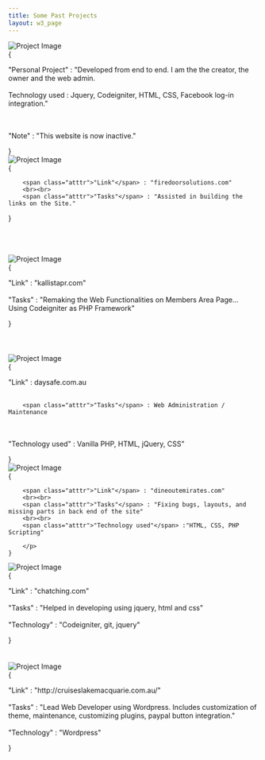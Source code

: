 ```yaml
---
title: Some Past Projects
layout: w3_page
---
```


<div class="w3-row-padding w3-center w3-margin-top">


<div class="w3-third">
  <div class="w3-card w3-container" style="min-height:200px">
  <img class="proj-cell-img" src="https://i.imgur.com/id715BC.jpg" alt="Project Image"/>
  <div class="proj-cell-text">
    { <br>
        <p class="cell-json-obj">
        <span class="atttr">"Personal Project"</span> : "Developed from end to end. 
I am the the creator, the owner and the web admin. 
<br><br>
<span class="atttr">Technology used</span> : Jquery, Codeigniter, HTML, CSS, Facebook log-in integration." 

<br><br>
<span class="atttr">"Note"</span> : "This website is now inactive."
</p>
}
  </div>
  </div>
</div>


<div class="w3-third port-cell" >
  <div class="w3-card w3-container" style="min-height:200px">
  <img style = "background:white;" class="proj-cell-img" src="https://i.imgur.com/r2skA3B.png" alt="Project Image"/>
  <div class="proj-cell-text">
    { <br>
        <p class="cell-json-obj">
        
        <span class="atttr">"Link"</span> : "firedoorsolutions.com"
        <br><br>
        <span class="atttr">"Tasks"</span> : "Assisted in building the links on the Site." 

</p>
}
  </div>
  </div>
</div>



<div class="w3-third port-cell">
  <div class="w3-card w3-container" style="min-height:200px">
  <img class="proj-cell-img" src="https://i.imgur.com/3QaAcCG.png" alt="Project Image"/>
  <div class="proj-cell-text">
    { <br>
        <p class="cell-json-obj">
        <span class="atttr">"Link"</span> : "kallistapr.com"
        <br><br>
        <span class="atttr">"Tasks"</span> : "Remaking the Web Functionalities on Members Area Page... 
Using Codeigniter as PHP Framework" 



</p>
}
  </div>
  </div>
</div>

</div>



<!-- new row -->

<div class="w3-row-padding w3-center w3-margin-top">


<div class="w3-third">
  <div class="w3-card w3-container" style="min-height:200px">
  <img class="proj-cell-img" src="https://i.imgur.com/o6xNLMl.png" alt="Project Image"/>
  <div class="proj-cell-text">
    { <br>
        <p class="cell-json-obj">
<span class="atttr">"Link"</span> : daysafe.com.au
<br><br>

        <span class="atttr">"Tasks"</span> : Web Administration / Maintenance
<br><br>
<span class="atttr">"Technology used"</span> : Vanilla PHP, HTML, jQuery, CSS" 

</p>
}
  </div>
  </div>
</div>


<div class="w3-third port-cell" >
  <div class="w3-card w3-container" style="min-height:200px">
  <img class="proj-cell-img" src="https://i.imgur.com/26NI8Fk.png" alt="Project Image"/>
  <div class="proj-cell-text">
    { <br>
        <p class="cell-json-obj">
        
        <span class="atttr">"Link"</span> : "dineoutemirates.com"
        <br><br>
        <span class="atttr">"Tasks"</span> : "Fixing bugs, layouts, and missing parts in back end of the site"
        <br><br>
        <span class="atttr">"Technology used"</span> :"HTML, CSS, PHP Scripting" 

        </p>
    }
  </div>
  </div>
</div>



<div class="w3-third port-cell">
  <div class="w3-card w3-container" style="min-height:200px">
  <img class="proj-cell-img" src="https://i.imgur.com/0ZxFTXt.png" alt="Project Image"/>
  <div class="proj-cell-text">
    { <br>
        <p class="cell-json-obj">
        <span class="atttr">"Link"</span> : "chatching.com"
        <br><br>
        <span class="atttr">"Tasks"</span> : "Helped in developing using jquery, html and css" 
        <br><br>
        <span class="atttr">"Technology"</span> : "Codeigniter, git, jquery" 

</p>
}
  </div>
  </div>
</div>

</div>


<!-- new row -->

<div class="w3-row-padding w3-center w3-margin-top">

<div class="w3-third port-cell">
  <div class="w3-card w3-container" style="min-height:200px">
  <img class="proj-cell-img" src="https://i.imgur.com/qAaGxtO.png" alt="Project Image"/>
  <div class="proj-cell-text">
    { <br>
        <p class="cell-json-obj">
        <span class="atttr">"Link"</span> : "http://cruiseslakemacquarie.com.au/"
        <br><br>
        <span class="atttr">"Tasks"</span> : "Lead Web Developer using Wordpress. Includes customization of theme, maintenance, customizing plugins, paypal button integration." 
        <br><br>
        <span class="atttr">"Technology"</span> : "Wordpress" 

</p>
}
  </div>
  </div>
</div>


</div>

